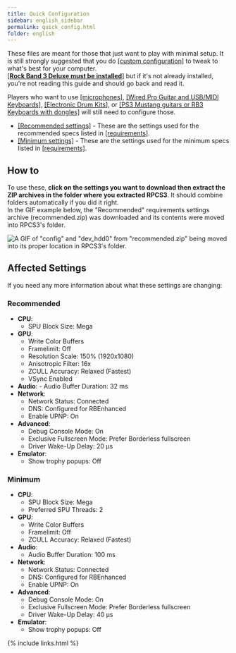 ```yaml
---
title: Quick Configuration
sidebar: english_sidebar
permalink: quick_config.html
folder: english
---
```


These files are meant for those that just want to play with minimal setup. It is still strongly suggested that you do [[custom configuration]](https://carlmylo.github.io/docu-rpcs3/custom_config_start.html/) to tweak to what's best for your computer.  
[[**Rock Band 3 Deluxe must be installed**]](https://rb3dx.neocities.org/) but if it's not already installed, you're not reading this guide and should go back and read it.  

Players who want to use [[microphones]](https://carlmylo.github.io/docu-rpcs3/custom_config_aud.html), [[Wired Pro Guitar and USB/MIDI Keyboards]](https://rb3pc.milohax.org/english/controllers/#keyboards), [[Electronic Drum Kits]](https://rb3pc.milohax.org/instruments/misc/mididrums), or [[PS3 Mustang guitars or RB3 Keyboards with dongles]](https://rb3pc.milohax.org/english/passthroughdevices/) will still need to configure those.

* [[Recommended settings]](https://github.com/hmxmilohax/rb3-pc/raw/main/config/customconfig/recommended.zip) - These are the settings used for the recommended specs listed in [[requirements]](https://rb3pc.milohax.org/english/requirements/).
* [[Minimum settings]](https://github.com/hmxmilohax/rb3-pc/raw/main/config/customconfig/minimum.zip) - These are the settings used for the minimum specs listed in [[requirements]](https://rb3pc.milohax.org/english/requirements/).

## How to
To use these, **click on the settings you want to download then extract the ZIP archives in the folder where you extracted RPCS3**. It should combine folders automatically if you did it right.  
In the GIF example below, the "Recommended" requirements settings archive (recommended.zip) was downloaded and its contents were moved into RPCS3's folder.

![A GIF of "config" and "dev_hdd0" from "recommended.zip" being moved into its proper location in RPCS3's folder.](https://carlmylo.github.io/docu-rpcs3/images/cust/quickconf.gif "Recommended.zip")

## Affected Settings
If you need any more information about what these settings are changing:

### Recommended

* **CPU**:
	* SPU Block Size: Mega
* **GPU**:
	* Write Color Buffers
	* Framelimit: Off
	* Resolution Scale: 150% (1920x1080)
	* Anisotropic Filter: 16x
	* ZCULL Accuracy: Relaxed (Fastest)
	* VSync Enabled
* **Audio**:
		- Audio Buffer Duration: 32 ms
* **Network**:
	* Network Status: Connected
	* DNS: Configured for RBEnhanced
	* Enable UPNP: On
* **Advanced**:
	* Debug Console Mode: On
	* Exclusive Fullscreen Mode: Prefer Borderless fullscreen
	* Driver Wake-Up Delay: 20 µs
* **Emulator**:
	* Show trophy popups: Off

### Minimum

* **CPU**:
	* SPU Block Size: Mega
	* Preferred SPU Threads: 2
* **GPU**:
	* Write Color Buffers
	* Framelimit: Off
	* ZCULL Accuracy: Relaxed (Fastest)
* **Audio**:
	* Audio Buffer Duration: 100 ms
* **Network**:
	* Network Status: Connected
	* DNS: Configured for RBEnhanced
	* Enable UPNP: On
* **Advanced**:
	* Debug Console Mode: On
	* Exclusive Fullscreen Mode: Prefer Borderless fullscreen
	* Driver Wake-Up Delay: 40 µs
* **Emulator**:
	* Show trophy popups: Off

{% include links.html %}